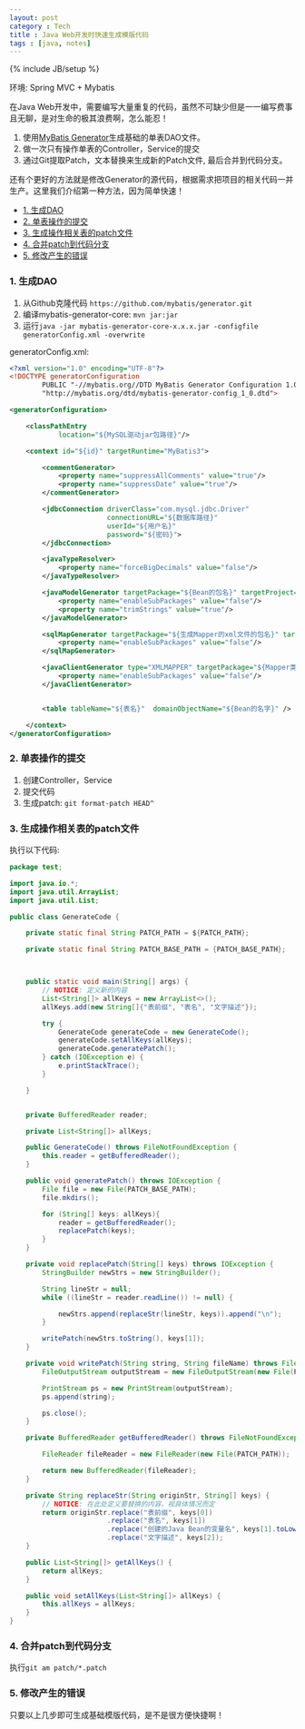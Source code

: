 ```yaml
---
layout: post
category : Tech
title : Java Web开发时快速生成模版代码
tags : [java, notes]
---
```

{% include JB/setup %}


环境: Spring MVC + Mybatis

在Java Web开发中，需要编写大量重复的代码，虽然不可缺少但是一一编写费事且无聊，是对生命的极其浪费啊，怎么能忍！

1. 使用[MyBatis Generator](http://www.mybatis.org/generator/)生成基础的单表DAO文件。
2. 做一次只有操作单表的Controller，Service的提交
3. 通过Git提取Patch，文本替换来生成新的Patch文件, 最后合并到代码分支。


还有个更好的方法就是修改Generator的源代码，根据需求把项目的相关代码一并生产。这里我们介绍第一种方法，因为简单快速！


<!-- @import "[TOC]" {cmd="toc" depthFrom=3 depthTo=6 orderedList=false} -->
<!-- code_chunk_output -->

* [1. 生成DAO](#1-生成dao)
* [2. 单表操作的提交](#2-单表操作的提交)
* [3. 生成操作相关表的patch文件](#3-生成操作相关表的patch文件)
* [4. 合并patch到代码分支](#4-合并patch到代码分支)
* [5. 修改产生的错误](#5-修改产生的错误)

<!-- /code_chunk_output -->


### 1. 生成DAO

1. 从Github克隆代码 `https://github.com/mybatis/generator.git`
2. 编译mybatis-generator-core: `mvn jar:jar `
3. 运行`java -jar mybatis-generator-core-x.x.x.jar -configfile generatorConfig.xml -overwrite`

generatorConfig.xml:

```xml
<?xml version="1.0" encoding="UTF-8"?>
<!DOCTYPE generatorConfiguration
        PUBLIC "-//mybatis.org//DTD MyBatis Generator Configuration 1.0//EN"
        "http://mybatis.org/dtd/mybatis-generator-config_1_0.dtd">

<generatorConfiguration>

    <classPathEntry
            location="${MySQL驱动jar包路径}"/>

    <context id="${id}" targetRuntime="MyBatis3">

        <commentGenerator>
            <property name="suppressAllComments" value="true"/>
            <property name="suppressDate" value="true"/>
        </commentGenerator>

        <jdbcConnection driverClass="com.mysql.jdbc.Driver"
                        connectionURL="${数据库路径}"
                        userId="${用户名}"
                        password="${密码}">
        </jdbcConnection>

        <javaTypeResolver>
            <property name="forceBigDecimals" value="false"/>
        </javaTypeResolver>

        <javaModelGenerator targetPackage="${Bean的包名}" targetProject="src">
            <property name="enableSubPackages" value="false"/>
            <property name="trimStrings" value="true"/>
        </javaModelGenerator>

        <sqlMapGenerator targetPackage="${生成Mapper的xml文件的包名}" targetProject="src">
            <property name="enableSubPackages" value="false"/>
        </sqlMapGenerator>

        <javaClientGenerator type="XMLMAPPER" targetPackage="${Mapper类的包名}" targetProject="src">
            <property name="enableSubPackages" value="false"/>
        </javaClientGenerator>


        <table tableName="${表名}"  domainObjectName="${Bean的名字}" />

    </context>
</generatorConfiguration>
```



### 2. 单表操作的提交

1. 创建Controller，Service
2. 提交代码
3. 生成patch: `git format-patch HEAD^`

### 3. 生成操作相关表的patch文件

执行以下代码:

```java
package test;

import java.io.*;
import java.util.ArrayList;
import java.util.List;

public class GenerateCode {

    private static final String PATCH_PATH = ${PATCH_PATH};

    private static final String PATCH_BASE_PATH = {PATCH_BASE_PATH};



    public static void main(String[] args) {
        // NOTICE: 定义新的内容
        List<String[]> allKeys = new ArrayList<>();
        allKeys.add(new String[]{"表前缀", "表名", "文字描述"});

        try {
            GenerateCode generateCode = new GenerateCode();
            generateCode.setAllKeys(allKeys);
            generateCode.generatePatch();
        } catch (IOException e) {
            e.printStackTrace();
        }

    }


    private BufferedReader reader;

    private List<String[]> allKeys;

    public GenerateCode() throws FileNotFoundException {
        this.reader = getBufferedReader();
    }

    public void generatePatch() throws IOException {
        File file = new File(PATCH_BASE_PATH);
        file.mkdirs();

        for (String[] keys: allKeys){
            reader = getBufferedReader();
            replacePatch(keys);
        }
    }

    private void replacePatch(String[] keys) throws IOException {
        StringBuilder newStrs = new StringBuilder();

        String lineStr = null;
        while ((lineStr = reader.readLine()) != null) {

            newStrs.append(replaceStr(lineStr, keys)).append("\n");
        }

        writePatch(newStrs.toString(), keys[1]);
    }

    private void writePatch(String string, String fileName) throws FileNotFoundException {
        FileOutputStream outputStream = new FileOutputStream(new File(PATCH_BASE_PATH + File.separator + fileName + ".patch"));

        PrintStream ps = new PrintStream(outputStream);
        ps.append(string);

        ps.close();
    }

    private BufferedReader getBufferedReader() throws FileNotFoundException {

        FileReader fileReader = new FileReader(new File(PATCH_PATH));

        return new BufferedReader(fileReader);
    }

    private String replaceStr(String originStr, String[] keys) {
        // NOTICE: 在此处定义要替换的内容，视具体情况而定
        return originStr.replace("表前缀", keys[0])
                        .replace("表名", keys[1])
                        .replace("创建的Java Bean的变量名", keys[1].toLowerCase())
                        .replace("文字描述", keys[2]);
    }

    public List<String[]> getAllKeys() {
        return allKeys;
    }

    public void setAllKeys(List<String[]> allKeys) {
        this.allKeys = allKeys;
    }
}
```

### 4. 合并patch到代码分支

执行`git am patch/*.patch`

### 5. 修改产生的错误



只要以上几步即可生成基础模版代码，是不是很方便快捷啊！
